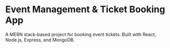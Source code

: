 # Event Management & Ticket Booking App

A MERN stack-based project for booking event tickets. Built with React, Node.js, Express, and MongoDB.
